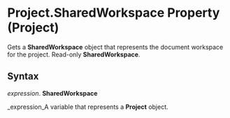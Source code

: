 
# Project.SharedWorkspace Property (Project)

Gets a  **SharedWorkspace** object that represents the document workspace for the project. Read-only **SharedWorkspace**.


## Syntax

 _expression_. **SharedWorkspace**

 _expression_A variable that represents a  **Project** object.

